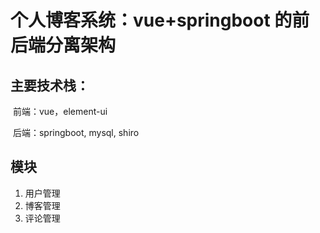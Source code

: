 # 个人博客系统：vue+springboot 的前后端分离架构

## 主要技术栈：

​	前端：vue，element-ui

​	后端：springboot, mysql, shiro

## 模块

1. 用户管理
2. 博客管理
3. 评论管理
